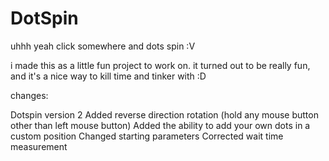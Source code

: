 # DotSpin
uhhh yeah click somewhere and dots spin :V

i made this as a little fun project to work on. it turned out to be really fun, and it's a nice way to kill time and tinker with :D

changes:

Dotspin version 2
Added reverse direction rotation (hold any mouse button other than left mouse button)
Added the ability to add your own dots in a custom position
Changed starting parameters
Corrected wait time measurement
